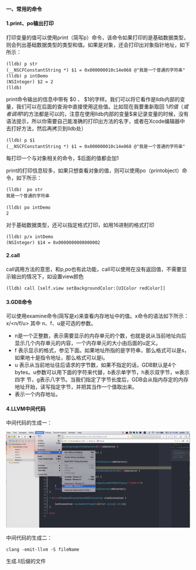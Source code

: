#### 一、常用的命令

#### 1.print、po输出打印

打印变量的值可以使用print（简写p）命令，该命令如果打印的是基础数据类型，则会列出基础数据类型的类型和值。如果是对象，还会打印出对象指针地址，如下所示：

```
(lldb) p str
(__NSCFConstantString *) $1 = 0x000000010c14e068 @"我是一个普通的字符串"
(lldb) p intDemo
(NSInteger) $2 = 2
(lldb)

```

print命令输出的信息中带有 $0 、 $1的字样。我们可以将它看作是lldb内部的变量，我们可以在后面的查询中直接使用这些值。比如现在我要重新取回 $1 的值（或者调用$1的方法都是可以的，注意在使用lldb内部的变量$来记录变量的时候，没有语法提示，所以你需要自己能准确的打印出方法的名字，或者在Xcode编辑器中去打好方法，然后再拷贝到lldb处）

```
(lldb) p $1
(__NSCFConstantString *) $1 = 0x000000010c14e068 @"我是一个普通的字符串"

```

每打印一个与对象相关的命令，$后面的值都会加1

print的打印信息较多，如果只想查看对象的值，则可以使用po（printobject）命令，如下所示：

```
(lldb)  po str
我是一个普通的字符串

(lldb) po intDemo
2

```

对于基础数据类型，还可以指定格式打印，如用16进制的格式打印

```
(lldb) p/x intDemo
(NSInteger) $14 = 0x0000000000000002

```

#### 2.call

call调用方法的意思，和p,po也有此功能，call可以使用在没有返回值，不需要显示输出的情况下，如设置view颜色

```
(lldb) call [self.view setBackgroundColor:[UIColor redColor]]
```

#### 3.GDB命令
可以使用examine命令(简写是x)来查看内存地址中的值。x命令的语法如下所示：
x/<n/f/u> <addr> 其中 n、f、u是可选的参数。
* n是一个正整数，表示需要显示的内存单元的个数，也就是说从当前地址向后显示几个内存单元的内容，一个内存单元的大小由后面的u定义。
* f 表示显示的格式，参见下面。如果地址所指的是字符串，那么格式可以是s，如果地十是指令地址，那么格式可以是i。
* u 表示从当前地址往后请求的字节数，如果不指定的话，GDB默认是4个bytes。u参数可以用下面的字符来代替，b表示单字节，h表示双字节，w表示四字 节，g表示八字节。当我们指定了字节长度后，GDB会从指内存定的内存地址开始，读写指定字节，并把其当作一个值取出来。
* <addr>表示一个内存地址。

#### 4.LLVM中间代码

中间代码的生成一：

![](Xnip2019-12-04_07-13-45.jpg)

中间代码的生成二：

```
clang -emit-llvm -S fileName

```
生成.ll后缀的文件

